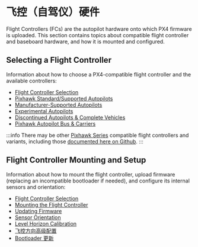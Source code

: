 # 飞控（自驾仪）硬件

Flight Controllers (FCs) are the autopilot hardware onto which PX4 firmware is uploaded.
This section contains topics about compatible flight controller and baseboard hardware, and how it is mounted and configured.

## Selecting a Flight Controller

Information about how to choose a PX4-compatible flight controller and the available controllers:

- [Flight Controller Selection](../getting_started/flight_controller_selection.md)
- [Pixhawk Standard/Supported Autopilots](../flight_controller/autopilot_pixhawk_standard.md)
- [Manufacturer-Supported Autopilots](../flight_controller/autopilot_manufacturer_supported.md)
- [Experimental Autopilots](../flight_controller/autopilot_experimental.md)
- [Discontinued Autopilots & Complete Vehicles](../flight_controller/autopilot_discontinued.md)
- [Pixhawk Autopilot Bus & Carriers](../flight_controller/pixhawk_autopilot_bus.md)

:::info
There may be other [Pixhawk Series](../flight_controller/pixhawk_series.md) compatible flight controllers and variants, including those [documented here on Github](https://github.com/PX4/PX4-Autopilot/#supported-hardware).
:::

## Flight Controller Mounting and Setup

Information about how to mount the flight controller, upload firmware (replacing an incompatible bootloader if needed), and configure its internal sensors and orientation:

- [Flight Controller Selection](../getting_started/flight_controller_selection.md)
- [Mounting the Flight Controller](../assembly/mount_and_orient_controller.md)
- [Updating Firmware](../config/firmware.md)
- [Sensor Orientation](../config/flight_controller_orientation.md)
- [Level Horizon Calibration](../config/level_horizon_calibration.md)
- [飞控方向高级配置](../advanced_config/advanced_flight_controller_orientation_leveling.md)
- [Bootloader 更新](../advanced_config/bootloader_update.md)
